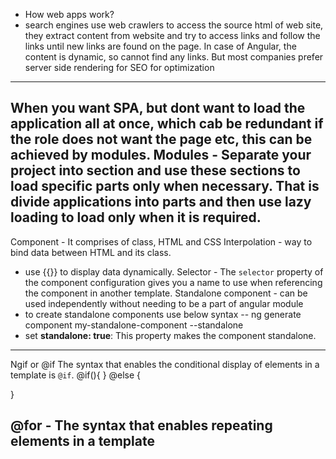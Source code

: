 - How web apps work?
- search engines use web crawlers to access the source html of web site, they extract content from website and try to access links and follow the links until new links are found on the page.
In case of Angular, the content is dynamic, so cannot find any links.
But most companies prefer server side rendering for SEO for optimization
----------
When you want SPA, but dont want to load the application all at once, which cab be redundant if the role does not want the page etc, this can be achieved by modules.
Modules - Separate your project into section and use these sections to load specific parts only when necessary. That is divide applications into parts and then use lazy loading to load only when it is required.
---------------------------------------------------------------------------------------------
Component - It comprises of class, HTML and CSS
Interpolation - way to bind data between HTML and its class. 
- use {{}} to display data dynamically.
Selector - The `selector` property of the component configuration gives you a name to use when referencing the component in another template.
Standalone component - can be used independently without needing to be a part of angular module
- to create standalone components use below syntax
-- ng generate component my-standalone-component --standalone
- set **standalone: true**: This property makes the component standalone.
-------------------------------------------------------------------

Ngif or @if
The syntax that enables the conditional display of elements in a template is `@if`.
@if(){
}
@else
{

}

@for - The syntax that enables repeating elements in a template
-